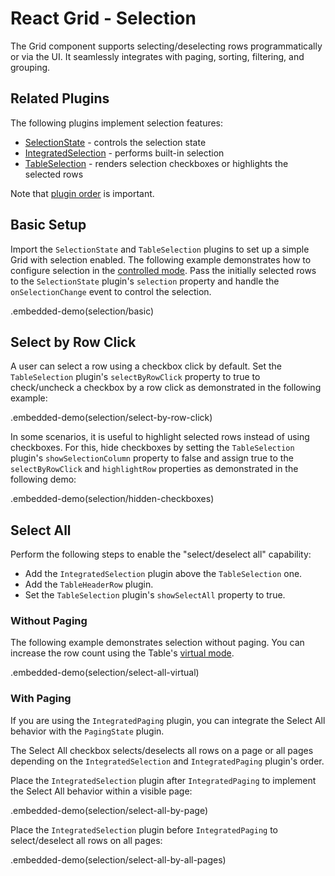 # React Grid - Selection

The Grid component supports selecting/deselecting rows programmatically or via the UI. It seamlessly integrates with paging, sorting, filtering, and grouping.

## Related Plugins

The following plugins implement selection features:

- [SelectionState](../reference/selection-state.md) - controls the selection state
- [IntegratedSelection](../reference/integrated-selection.md) - performs built-in selection
- [TableSelection](../reference/table-selection.md) - renders selection checkboxes or highlights the selected rows

Note that [plugin order](./plugin-overview.md#plugin-order) is important.

## Basic Setup

Import the `SelectionState` and `TableSelection` plugins to set up a simple Grid with selection enabled. The following example demonstrates how to configure selection in the [controlled mode](controlled-and-uncontrolled-modes.md). Pass the initially selected rows to the `SelectionState` plugin's `selection` property and handle the `onSelectionChange` event to control the selection.

.embedded-demo(selection/basic)

## Select by Row Click

A user can select a row using a checkbox click by default. Set the `TableSelection` plugin's `selectByRowClick` property to true to check/uncheck a checkbox by a row click as demonstrated in the following example:

.embedded-demo(selection/select-by-row-click)

In some scenarios, it is useful to highlight selected rows instead of using checkboxes. For this, hide checkboxes by setting the `TableSelection` plugin's `showSelectionColumn` property to false and assign true to the `selectByRowClick` and `highlightRow` properties as demonstrated in the following demo:

.embedded-demo(selection/hidden-checkboxes)

## Select All

Perform the following steps to enable the "select/deselect all" capability:

- Add the `IntegratedSelection` plugin above the `TableSelection` one.
- Add the `TableHeaderRow` plugin.
- Set the `TableSelection` plugin's `showSelectAll` property to true.

### Without Paging

The following example demonstrates selection without paging. You can increase the row count using the Table's [virtual mode](virtual-scrolling.md).

.embedded-demo(selection/select-all-virtual)

### With Paging

If you are using the `IntegratedPaging` plugin, you can integrate the Select All behavior with the `PagingState` plugin.

The Select All checkbox selects/deselects all rows on a page or all pages depending on the `IntegratedSelection` and `IntegratedPaging` plugin's order.

Place the `IntegratedSelection` plugin after `IntegratedPaging` to implement the Select All behavior within a visible page:

.embedded-demo(selection/select-all-by-page)

Place the `IntegratedSelection` plugin before `IntegratedPaging` to select/deselect all rows on all pages:

.embedded-demo(selection/select-all-by-all-pages)
